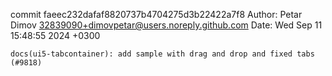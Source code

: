 commit faeec232dafaf8820737b4704275d3b22422a7f8
Author: Petar Dimov <32839090+dimovpetar@users.noreply.github.com>
Date:   Wed Sep 11 15:48:55 2024 +0300

    docs(ui5-tabcontainer): add sample with drag and drop and fixed tabs (#9818)
